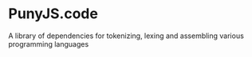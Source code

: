 # PunyJS.code
A library of dependencies for tokenizing, lexing and assembling various programming languages
